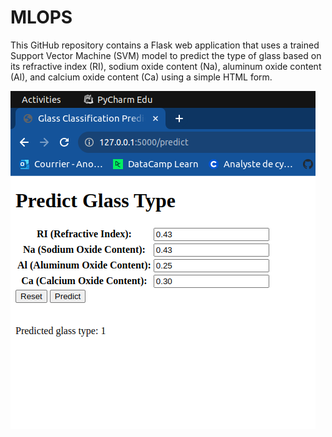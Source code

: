 # MLOPS
This GitHub repository contains a Flask web application that uses a trained Support Vector Machine (SVM) model to predict the type of glass based on its refractive index (RI), sodium oxide content (Na), aluminum oxide content (Al), and calcium oxide content (Ca) using a simple HTML form.

![App Screenshot](https://github.com/R4GB0Y/MLOPS/raw/main/predictio_app.png)
